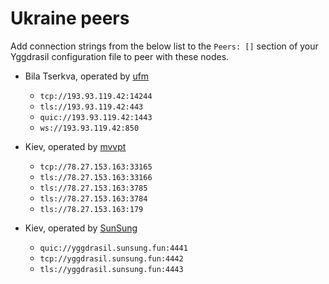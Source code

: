 # Ukraine peers

Add connection strings from the below list to the `Peers: []` section of your
Yggdrasil configuration file to peer with these nodes.

* Bila Tserkva, operated by [ufm](ufm@ufm.lol)
  * `tcp://193.93.119.42:14244`
  * `tls://193.93.119.42:443`
  * `quic://193.93.119.42:1443`
  * `ws://193.93.119.42:850`

* Kiev, operated by [mvvpt](mvvpt0@bigmir.net)
  * `tcp://78.27.153.163:33165`
  * `tls://78.27.153.163:33166`
  * `tls://78.27.153.163:3785`
  * `tls://78.27.153.163:3784`
  * `tls://78.27.153.163:179`
 
* Kiev, operated by [SunSung](git@sunsung.fun)
  * `quic://yggdrasil.sunsung.fun:4441`
  * `tcp://yggdrasil.sunsung.fun:4442`
  * `tls://yggdrasil.sunsung.fun:4443`
